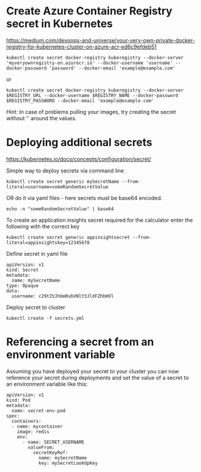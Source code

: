 # Create Azure Container Registry secret in Kubernetes
https://medium.com/devoops-and-universe/your-very-own-private-docker-registry-for-kubernetes-cluster-on-azure-acr-ed6c9efdeb51

```
kubectl create secret docker-registry kuberegistry --docker-server 'myveryownregistry-on.azurecr.io' --docker-username 'username' --docker-password 'password' --docker-email 'example@example.com'

```

or

```
kubectl create secret docker-registry kuberegistry --docker-server $REGISTRY_URL --docker-username $REGISTRY_NAME --docker-password $REGISTRY_PASSWORD --docker-email 'example@example.com'
```

Hint: In case of problems pulling your images, try creating the secret without '' around the values.

# Deploying additional secrets
https://kubernetes.io/docs/concepts/configuration/secret/

Simple way to deploy secrets via command line
```
kubectl create secret generic mySecretName --from-literal=username=someRandomSecretValue
```
OR do it via yaml files  - here secrets must be base64 encoded.
~~~
echo -n "someRandomSecretValue" | base64
~~~

To create an application insights secret required for the calculator enter the following with the correct key
~~~
kubectl create secret generic appinsightsecret --from-literal=appinsightskey=12345678
~~~

Define secret in yaml file
```
apiVersion: v1
kind: Secret
metadata:
  name: mySecretName
type: Opaque
data:
  username: c29tZVJhbmRvbVNlY3JldFZhbHVl
```

Deploy secret to cluster
```
kubectl create -f secrets.yml
```

# Referencing a secret from an environment variable

Assuming you have deployed your secret to your cluster you can now reference your secret during deployments and set the value of a secret to an environment variable like this:

```
apiVersion: v1
kind: Pod
metadata:
  name: secret-env-pod
spec:
  containers:
  - name: mycontainer
    image: redis
    env:
      - name: SECRET_USERNAME
        valueFrom:
          secretKeyRef:
            name: mySecretName
            key: mySecretLookUpKey
```

